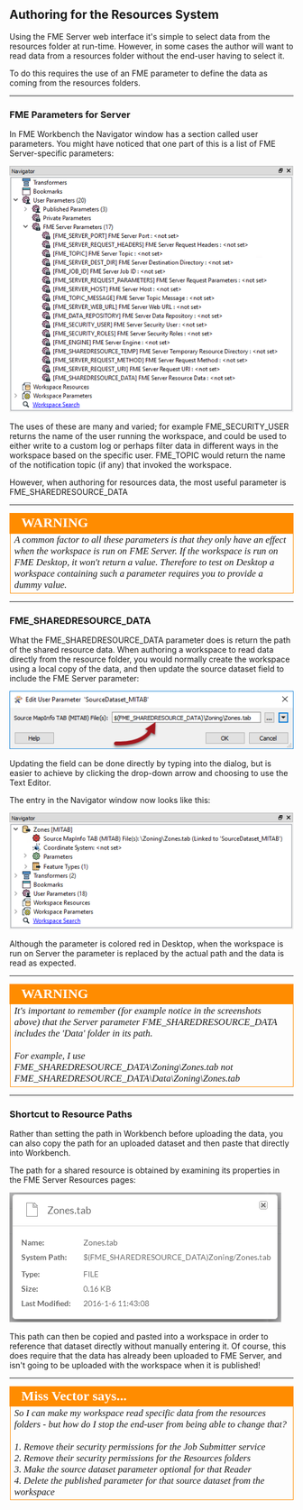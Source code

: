 ## Authoring for the Resources System ##

Using the FME Server web interface it's simple to select data from the resources folder at run-time. However, in some cases the author will want to read data from a resources folder without the end-user having to select it. 

To do this requires the use of an FME parameter to define the data as coming from the resources folders. 

---

### FME Parameters for Server ###

In FME Workbench the Navigator window has a section called user parameters. You might have noticed that one part of this is a list of FME Server-specific parameters:

![](./Images/Img1.071.FMEParametersForServerInWB.png)

The uses of these are many and varied; for example FME&#95;SECURITY&#95;USER returns the name of the user running the workspace, and could be used to either write to a custom log or perhaps filter data in different ways in the workspace based on the specific user. FME&#95;TOPIC would return the name of the notification topic (if any) that invoked the workspace.

However, when authoring for resources data, the most useful parameter is FME&#95;SHAREDRESOURCE&#95;DATA

---

<!--Warning Section--> 

<table style="border-spacing: 0px">
<tr>
<td style="vertical-align:middle;background-color:darkorange;border: 2px solid darkorange">
<i class="fa fa-exclamation-triangle fa-lg fa-pull-left fa-fw" style="color:white;padding-right: 12px;vertical-align:text-top"></i>
<span style="color:white;font-size:x-large;font-weight: bold;font-family:serif">WARNING</span>
</td>
</tr>

<tr>
<td style="border: 1px solid darkorange">
<span style="font-family:serif; font-style:italic; font-size:larger">
A common factor to all these parameters is that they only have an effect when the workspace is run on FME Server. If the workspace is run on FME Desktop, it won't return a value. Therefore to test on Desktop a workspace containing such a parameter requires you to provide a dummy value.
</span>
</td>
</tr>
</table>

---

### FME&#95;SHAREDRESOURCE&#95;DATA ###

What the FME&#95;SHAREDRESOURCE&#95;DATA parameter does is return the path of the shared resource data. When authoring a workspace to read data directly from the resource folder, you would normally create the workspace using a local copy of the data, and then update the source dataset field to include the FME Server parameter:

![](./Images/Img1.072.FMEParametersForServerInSourceDataset.png)

Updating the field can be done directly by typing into the dialog, but is easier to achieve by clicking the drop-down arrow and choosing to use the Text Editor.

The entry in the Navigator window now looks like this:

![](./Images/Img1.073.FMEParametersForServerInSourceNav.png)

Although the parameter is colored red in Desktop, when the workspace is run on Server the parameter is replaced by the actual path and the data is read as expected.

---

<!--Warning Section--> 

<table style="border-spacing: 0px">
<tr>
<td style="vertical-align:middle;background-color:darkorange;border: 2px solid darkorange">
<i class="fa fa-exclamation-triangle fa-lg fa-pull-left fa-fw" style="color:white;padding-right: 12px;vertical-align:text-top"></i>
<span style="color:white;font-size:x-large;font-weight: bold;font-family:serif">WARNING</span>
</td>
</tr>

<tr>
<td style="border: 1px solid darkorange">
<span style="font-family:serif; font-style:italic; font-size:larger">
It's important to remember (for example notice in the screenshots above) that the Server parameter FME&#95;SHAREDRESOURCE&#95;DATA includes the 'Data' folder in its path.
<br><br>For example, I use FME&#95;SHAREDRESOURCE&#95;DATA\Zoning\Zones.tab not FME&#95;SHAREDRESOURCE&#95;DATA\Data\Zoning\Zones.tab  
</span>
</td>
</tr>
</table>

---

### Shortcut to Resource Paths ###

Rather than setting the path in Workbench before uploading the data, you can also copy the path for an uploaded dataset and then paste that directly into Workbench.

The path for a shared resource is obtained by examining its properties in the FME Server Resources pages:

![](./Images/Img1.074.ResourceProperties.png)

This path can then be copied and pasted into a workspace in order to reference that dataset directly without manually entering it. Of course, this does require that the data has already been uploaded to FME Server, and isn't going to be uploaded with the workspace when it is published!

---

<!--Person X Says Section-->

<table style="border-spacing: 0px">
<tr>
<td style="vertical-align:middle;background-color:darkorange;border: 2px solid darkorange">
<i class="fa fa-quote-left fa-lg fa-pull-left fa-fw" style="color:white;padding-right: 12px;vertical-align:text-top"></i>
<span style="color:white;font-size:x-large;font-weight: bold;font-family:serif">Miss Vector says...</span>
</td>
</tr>

<tr>
<td style="border: 1px solid darkorange">
<span style="font-family:serif; font-style:italic; font-size:larger">
So I can make my workspace read specific data from the resources folders - but how do I stop the end-user from being able to change that?
<br><br>1. Remove their security permissions for the Job Submitter service
<br>2. Remove their security permissions for the Resources folders
<br>3. Make the source dataset parameter optional for that Reader
<br>4. Delete the published parameter for that source dataset from the workspace
</span>
</td>
</tr>
</table>

